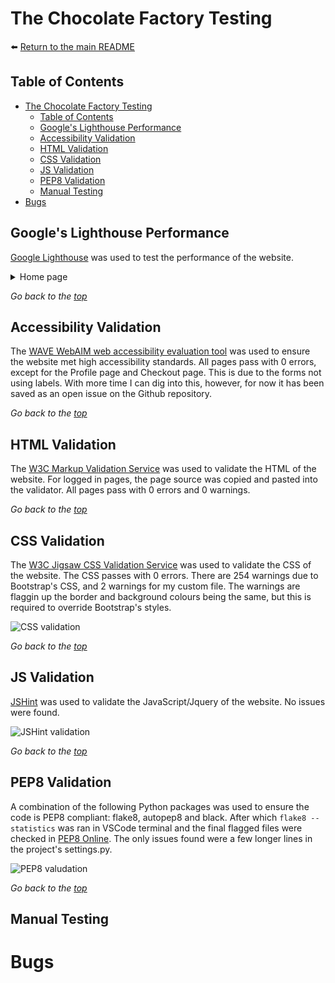# The Chocolate Factory Testing

:arrow_left: [Return to the main README](README.md)

## Table of Contents

- [The Chocolate Factory Testing](#the-chocolate-factory-testing)
  - [Table of Contents](#table-of-contents)
  - [Google's Lighthouse Performance](#googles-lighthouse-performance)
  - [Accessibility Validation](#accessibility-validation)
  - [HTML Validation](#html-validation)
  - [CSS Validation](#css-validation)
  - [JS Validation](#js-validation)
  - [PEP8 Validation](#pep8-validation)
  - [Manual Testing](#manual-testing)
- [Bugs](#bugs)

## Google's Lighthouse Performance

[Google Lighthouse](https://developers.google.com/web/tools/lighthouse) was used to test the performance of the website.

<details><summary>Home page</summary>
<img src="docs/testing/lighthouse-home.png">
</details>

*Go back to the [top](#table-of-contents)*

## Accessibility Validation

The [WAVE WebAIM web accessibility evaluation tool](https://wave.webaim.org/) was used to ensure the website met high accessibility standards. All pages pass with 0 errors, except for the Profile page and Checkout page. This is due to the forms not using labels. With more time I can dig into this, however, for now it has been saved as an open issue on the Github repository.

*Go back to the [top](#table-of-contents)*

## HTML Validation

The [W3C Markup Validation Service](https://validator.w3.org/) was used to validate the HTML of the website. For logged in pages, the page source was copied and pasted into the validator. All pages pass with 0 errors and 0 warnings.

*Go back to the [top](#table-of-contents)*

## CSS Validation

The [W3C Jigsaw CSS Validation Service](https://jigsaw.w3.org/css-validator/validator) was used to validate the CSS of the website. The CSS passes with 0 errors. There are 254 warnings due to Bootstrap's CSS, and 2 warnings for my custom file. The warnings are flaggin up the border and background colours being the same, but this is required to override Bootstrap's styles.

![CSS validation](docs/testing/css.png)

*Go back to the [top](#table-of-contents)*

## JS Validation

[JSHint](https://jshint.com/) was used to validate the JavaScript/Jquery of the website. No issues were found.

![JSHint validation](docs/testing/jshint.png)

*Go back to the [top](#table-of-contents)*

## PEP8 Validation

A combination of the following Python packages was used to ensure the code is PEP8 compliant: flake8, autopep8 and black. After which `flake8 --statistics` was ran in VSCode terminal and the final flagged files were checked in [PEP8 Online](http://pep8online.com). The only issues found were a few longer lines in the project's settings.py.

![PEP8 valudation](docs/testing/pep8.png)

*Go back to the [top](#table-of-contents)*

## Manual Testing

# Bugs

